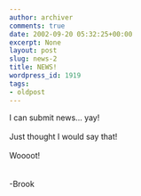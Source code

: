 ```yaml
---
author: archiver
comments: true
date: 2002-09-20 05:32:25+00:00
excerpt: None
layout: post
slug: news-2
title: NEWS!
wordpress_id: 1919
tags:
- oldpost
---
```


I can submit news... yay!<br /><br />Just thought I would say that!<br /><br />Woooot!<br /><br /><br />-Brook